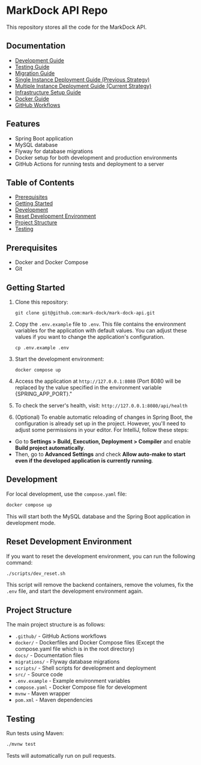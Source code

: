 # MarkDock API Repo
This repository stores all the code for the MarkDock API.

## Documentation 

- [Development Guide](docs/development-guide.md)
- [Testing Guide](docs/testing.md)
- [Migration Guide](docs/migration.md)
- [Single Instance Deployment Guide (Previous Strategy)](docs/single-instance-deploy.md)
- [Multiple Instance Deployment Guide (Current Strategy)](docs/multiple-instance-deploy.md)
- [Infrastructure Setup Guide](docs/infrastructure-setup.md)
- [Docker Guide](docs/docker.md)
- [GitHub Workflows ](docs/github-workflows.md)

## Features

- Spring Boot application
- MySQL database
- Flyway for database migrations
- Docker setup for both development and production environments
- GitHub Actions for running tests and deployment to a server

## Table of Contents

- [Prerequisites](#prerequisites)
- [Getting Started](#getting-started)
- [Development](#development)
- [Reset Development Environment ](#reset-development-environment)
- [Project Structure](#project-structure)
- [Testing](#testing)

## Prerequisites

- Docker and Docker Compose
- Git

## Getting Started

1. Clone this repository:
   ```
   git clone git@github.com:mark-dock/mark-dock-api.git
   ```

2. Copy the `.env.example` file to `.env`. This file contains the environment variables for the application with default values. You can adjust these values if you want to change the application's configuration.
   ```
   cp .env.example .env
   ```

3. Start the development environment:
   ```
   docker compose up 
   ```

4. Access the application at `http://127.0.0.1:8080` (Port 8080 will be replaced by the value specified in the environment variable {SPRING_APP_PORT}."
5. To check the server's health, visit: `http://127.0.0.1:8080/api/health`

6. (Optional) To enable automatic reloading of changes in Spring Boot, the configuration is already set up in the project. However, you'll need to adjust some permissions in your editor. For IntelliJ, follow these steps:

- Go to **Settings > Build, Execution, Deployment > Compiler** and enable **Build project automatically**.
- Then, go to **Advanced Settings** and check **Allow auto-make to start even if the developed application is currently running**.

## Development

For local development, use the `compose.yaml` file:

```bash
docker compose up
```

This will start both the MySQL database and the Spring Boot application in development mode.

## Reset Development Environment
If you want to reset the development environment, you can run the following command:

```bash
./scripts/dev_reset.sh
```

This script will remove the backend containers, remove the volumes, fix the `.env` file, and start the development environment again.

## Project Structure
The main project structure is as follows:

- `.github/` - GitHub Actions workflows
- `docker/` - Dockerfiles and Docker Compose files (Except the compose.yaml file which is in the root directory)
- `docs/` - Documentation files
- `migrations/` - Flyway database migrations
- `scripts/` - Shell scripts for development and deployment
- `src/` - Source code
- `.env.example` - Example environment variables 
- `compose.yaml` - Docker Compose file for development
- `mvnw` - Maven wrapper
- `pom.xml` - Maven dependencies

## Testing

Run tests using Maven:

```bash
./mvnw test
```

Tests will automatically run on pull requests.
